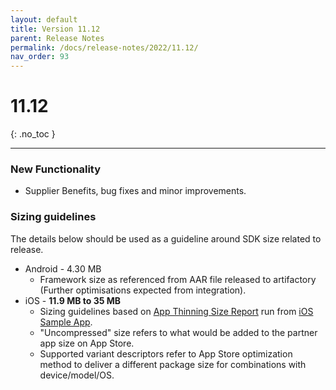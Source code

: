 ```yaml
---
layout: default
title: Version 11.12
parent: Release Notes
permalink: /docs/release-notes/2022/11.12/
nav_order: 93
---
```


# 11.12

{: .no_toc }

---

### New Functionality

* Supplier Benefits, bug fixes and minor improvements.

### Sizing guidelines
The details below should be used as a guideline around SDK size related to release.
* Android - 4.30 MB
    * Framework size as referenced from AAR file released to artifactory (Further optimisations expected from integration).
* iOS - **11.9 MB to 35 MB**
    * Sizing guidelines based on <a href="https://github.com/cartrawler/cartrawler.github.io/blob/master/ios-report.txt" target="_blank">App Thinning Size Report</a> run from <a href="https://github.com/cartrawler/cartrawler-ios-integration" target="_blank">iOS Sample App</a>.
    * "Uncompressed" size refers to what would be added to the partner app size on App Store.
    * Supported variant descriptors refer to App Store optimization method to deliver a different package size for combinations with device/model/OS.

